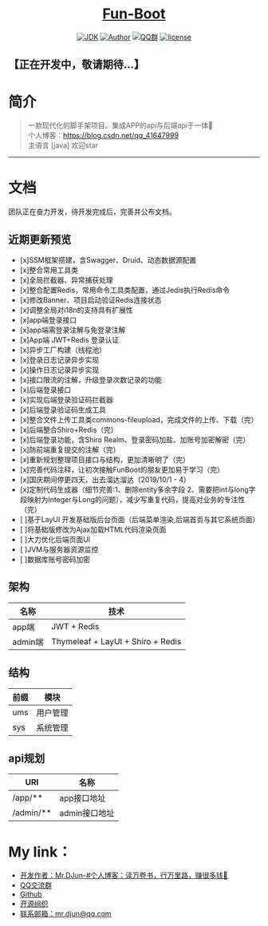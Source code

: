 <h1 align="center"><a href="https://github.com/mrdjun" target="_blank">Fun-Boot</a></h1>

<p align="center">
<a href="https://github.com/mrdjun/fun-boot"><img alt="JDK" src="https://img.shields.io/badge/JDK-1.8-orange.svg"/></a>
<a href="http://mrdjun.github.io"><img alt="Author" src="https://img.shields.io/badge/Author-DJun-blue"/></a>
<a href="https://jq.qq.com/?_wv=1027&k=57LIuZr"><img alt="QQ群" src="https://img.shields.io/badge/chat-Coder%E5%A4%A7%E5%AE%B6%E5%BA%AD-yellow"/></a>
<a href="https://github.com/mrdjun/fun-boot/blob/master/LICENSE"><img alt="license" src="https://img.shields.io/github/license/java-aodeng/hope.svg?style=flat-square"/></a>
</p>

## 【正在开发中，敬请期待...】
# 简介
> 一款现代化的脚手架项目。集成APP的api与后端api于一体:beers:<br>
> 个人博客：https://blog.csdn.net/qq_41647999 <br>
> 主语言 [java] 欢迎star
------------------------------

# 文档
团队正在奋力开发，待开发完成后，完善并公布文档。

## 近期更新预览
- [x]SSM框架搭建，含Swagger、Druid、动态数据源配置
- [x]整合常用工具类
- [x]全局拦截器、异常捕获处理
- [x]整合配置Redis，常用命令工具类配置，通过Jedis执行Redis命令
- [x]修改Banner、项目启动验证Redis连接状态
- [x]调整全局对i18n的支持具有扩展性
- [x]app端登录接口
- [x]app端需登录注解与免登录注解
- [x]App端 JWT+Redis 登录认证
- [x]异步工厂构建（线程池）
- [x]登录日志记录异步实现
- [x]操作日志记录异步实现
- [x]接口限流的注解，升级登录次数记录的功能
- [x]后端登录接口
- [x]实现后端登录验证码拦截器
- [x]后端登录验证码生成工具
- [x]整合文件上传工具类commons-fileupload，完成文件的上传、下载（完）
- [x]后端整合Shiro+Redis（完）
- [x]后端登录功能，含Shiro Realm、登录密码加盐、加账号加密解密（完）
- [x]防前端重复提交的注解（完）
- [x]重新规划整理项目接口与结构，更加清晰明了（完）
- [x]完善代码注释，让初次接触FunBoot的朋友更加易于学习（完）
- [x]国庆期间停更四天，出去溜达溜达（2019/10/1 - 4）
- [x]定制代码生成器（细节完善:1、删除entity多余字段 2、需要把int与long字段映射为Integer与Long的问题），减少写重复代码，提高对业务的专注性（完）
- [ ]基于LayUI 开发基础版后台页面（后端菜单渲染,后端首页与其它系统页面）
- [ ]将基础版修改为Ajax加载HTML代码渲染页面
- [ ]大力优化后端页面UI
- [ ]JVM与服务器资源监控
- [ ]数据库账号密码加密

## 架构
|名称|技术|
|-|-|
|app端|JWT + Redis|
|admin端|Thymeleaf + LayUI + Shiro + Redis|

## 结构
|前缀|模块|
|-|-|
|ums|用户管理|
|sys|系统管理|

## api规划
|URI|名称|
|-|-|
| /app/**|app接口地址|
|/admin/**|admin接口地址|

# My link：

- [开发作者：Mr.DJun-#个人博客：读万卷书，行万里路，赚很多钱🥚](http://mrdjun.github.io)
- [QQ交流群](https://jq.qq.com/?_wv=1027&k=57LIuZr)
- [Github](https://github.com/mrdjun)
- [开源组织](https://github.com/u-fun)
- [联系邮箱：](https://github.com/mrdjun/fun-boot)mr.djun@qq.com
